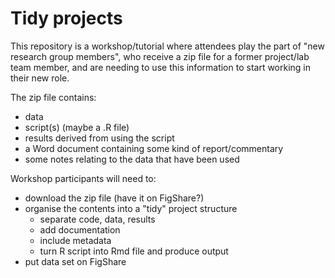 # Tidy projects

This repository is a workshop/tutorial where attendees play the part of "new research group members", who receive a zip file for a former project/lab team member, and are needing to use this information to start working in their new role.

The zip file contains:

- data
- script(s) (maybe a .R file)
- results derived from using the script
- a Word document containing some kind of report/commentary 
- some notes relating to the data that have been used

Workshop participants will need to:

 - download the zip file (have it on FigShare?)
 - organise the contents into a "tidy" project structure
    - separate code, data, results
    - add documentation
    - include metadata
    - turn R script into Rmd file and produce output
 - put data set on FigShare
 
    
